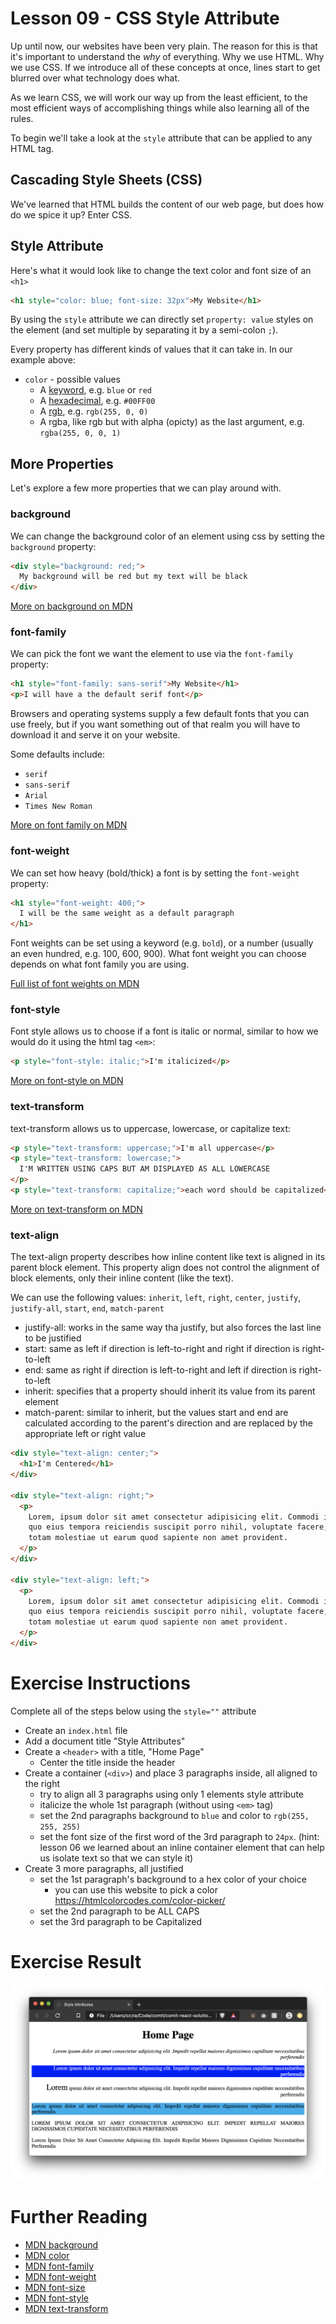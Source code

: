 # Lesson 09 - CSS Style Attribute

Up until now, our websites have been very plain. The reason for this is that it's important to understand the _why_ of everything. Why we use HTML. Why we use CSS. If we introduce all of these concepts at once, lines start to get blurred over what technology does what.

As we learn CSS, we will work our way up from the least efficient, to the most efficient ways of accomplishing things while also learning all of the rules.

To begin we'll take a look at the `style` attribute that can be applied to any HTML tag.

## Cascading Style Sheets (CSS)

We've learned that HTML builds the content of our web page, but does how do we spice it up? Enter CSS.

## Style Attribute

Here's what it would look like to change the text color and font size of an `<h1>`

```html
<h1 style="color: blue; font-size: 32px">My Website</h1>
```

By using the `style` attribute we can directly set `property: value` styles on the element (and set multiple by separating it by a semi-colon `;`).

Every property has different kinds of values that it can take in. In our example above:

- `color` - possible values
  - A [keyword](https://developer.mozilla.org/en-US/docs/Web/CSS/color_value#Color_keywords), e.g. `blue` or `red`
  - A [hexadecimal](https://stackoverflow.com/questions/22239803/how-does-hexadecimal-color-work), e.g. `#00FF00`
  - A [rgb](https://en.wikipedia.org/wiki/RGB_color_model#Geometric_representation), e.g. `rgb(255, 0, 0)`
  - A rgba, like rgb but with alpha (opicty) as the last argument, e.g. `rgba(255, 0, 0, 1)`

## More Properties

Let's explore a few more properties that we can play around with.

### background

We can change the background color of an element using css by setting the `background` property:

```html
<div style="background: red;">
  My background will be red but my text will be black
</div>
```

[More on background on MDN](https://developer.mozilla.org/en-US/docs/Web/CSS/background)

### font-family

We can pick the font we want the element to use via the `font-family` property:

```html
<h1 style="font-family: sans-serif">My Website</h1>
<p>I will have a the default serif font</p>
```

Browsers and operating systems supply a few default fonts that you can use freely, but if you want something out of that realm you will have to download it and serve it on your website.

Some defaults include:

- `serif`
- `sans-serif`
- `Arial`
- `Times New Roman`

[More on font family on MDN](https://developer.mozilla.org/en-US/docs/Web/CSS/font-family)

### font-weight

We can set how heavy (bold/thick) a font is by setting the `font-weight` property:

```html
<h1 style="font-weight: 400;">
  I will be the same weight as a default paragraph
</h1>
```

Font weights can be set using a keyword (e.g. `bold`), or a number (usually an even hundred, e.g. 100, 600, 900). What font weight you can choose depends on what font family you are using.

[Full list of font weights on MDN](https://developer.mozilla.org/en-US/docs/Web/CSS/font-weight)

### font-style

Font style allows us to choose if a font is italic or normal, similar to how we would do it using the html tag `<em>`:

```html
<p style="font-style: italic;">I'm italicized</p>
```

[More on font-style on MDN](https://developer.mozilla.org/en-US/docs/Web/CSS/font-style)

### text-transform

text-transform allows us to uppercase, lowercase, or capitalize text:

```html
<p style="text-transform: uppercase;">I'm all uppercase</p>
<p style="text-transform: lowercase;">
  I'M WRITTEN USING CAPS BUT AM DISPLAYED AS ALL LOWERCASE
</p>
<p style="text-transform: capitalize;">each word should be capitalized</p>
```

[More on text-transform on MDN](https://developer.mozilla.org/en-US/docs/Web/CSS/text-transform)

### text-align

The text-align property describes how inline content like text is aligned in its parent block element. This property align does not control the alignment of block elements, only their inline content (like the text).

We can use the following values: `inherit`, `left`, `right`, `center`, `justify`, `justify-all`, `start`, `end`, `match-parent`

- justify-all: works in the same way tha justify, but also forces the last line to be justified
- start: same as left if direction is left-to-right and right if direction is right-to-left
- end: same as right if direction is left-to-right and left if direction is right-to-left
- inherit: specifies that a property should inherit its value from its parent element
- match-parent: similar to inherit, but the values start and end are calculated according to the parent's direction and are replaced by the appropriate left or right value

```html
<div style="text-align: center;">
  <h1>I'm Centered</h1>
</div>

<div style="text-align: right;">
  <p>
    Lorem, ipsum dolor sit amet consectetur adipisicing elit. Commodi itaque, ad
    quo eius tempora reiciendis suscipit porro nihil, voluptate facere, cum
    totam molestiae ut earum quod sapiente non amet provident.
  </p>
</div>

<div style="text-align: left;">
  <p>
    Lorem, ipsum dolor sit amet consectetur adipisicing elit. Commodi itaque, ad
    quo eius tempora reiciendis suscipit porro nihil, voluptate facere, cum
    totam molestiae ut earum quod sapiente non amet provident.
  </p>
</div>
```

# Exercise Instructions

Complete all of the steps below using the `style=""` attribute

- Create an `index.html` file
- Add a document title "Style Attributes"
- Create a `<header>` with a title, "Home Page"
  - Center the title inside the header
- Create a container (`<div>`) and place 3 paragraphs inside, all aligned to the right
  - try to align all 3 paragraphs using only 1 elements style attribute
  - italicize the whole 1st paragraph (without using `<em>` tag)
  - set the 2nd paragraphs background to `blue` and color to `rgb(255, 255, 255)`
  - set the font size of the first word of the 3rd paragraph to `24px`. (hint: lesson 06 we learned about an inline container element that can help us isolate text so that we can style it)
- Create 3 more paragraphs, all justified
  - set the 1st paragraph's background to a hex color of your choice
    - you can use this website to pick a color https://htmlcolorcodes.com/color-picker/
  - set the 2nd paragraph to be ALL CAPS
  - set the 3rd paragraph to be Capitalized

# Exercise Result

![Result](result.png)

# Further Reading

- [MDN background](https://developer.mozilla.org/en-US/docs/Web/CSS/background)
- [MDN color](https://developer.mozilla.org/en-US/docs/Web/CSS/color)
- [MDN font-family](https://developer.mozilla.org/en-US/docs/Web/CSS/font-family)
- [MDN font-weight](https://developer.mozilla.org/en-US/docs/Web/CSS/font-weight)
- [MDN font-size](https://developer.mozilla.org/en-US/docs/Web/CSS/font-size)
- [MDN font-style](https://developer.mozilla.org/en-US/docs/Web/CSS/font-style)
- [MDN text-transform](https://developer.mozilla.org/en-US/docs/Web/CSS/text-transform)

